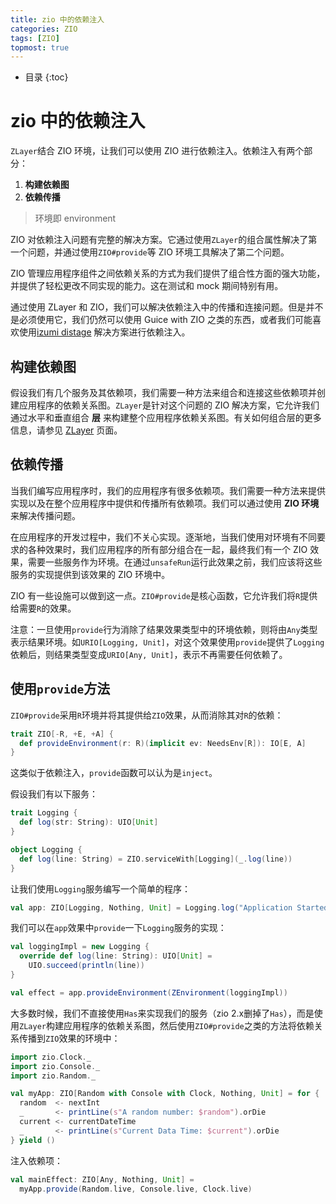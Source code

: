 ```yaml
---
title: zio 中的依赖注入
categories: ZIO
tags: [ZIO]
topmost: true
---
```



* 目录
{:toc}

# zio 中的依赖注入

`ZLayer`结合 ZIO 环境，让我们可以使用 ZIO 进行依赖注入。依赖注入有两个部分：

1. **构建依赖图**
2. **依赖传播**

> 环境即 environment

ZIO 对依赖注入问题有完整的解决方案。它通过使用`ZLayer`的组合属性解决了第一个问题，并通过使用`ZIO#provide`等 ZIO 环境工具解决了第二个问题。

ZIO 管理应用程序组件之间依赖关系的方式为我们提供了组合性方面的强大功能，并提供了轻松更改不同实现的能力。这在测试和 mock 期间特别有用。

通过使用 ZLayer 和 ZIO，我们可以解决依赖注入中的传播和连接问题。但是并不是必须使用它，我们仍然可以使用 Guice with ZIO 之类的东西，或者我们可能喜欢使用[izumi distage](https://izumi.7mind.io/distage/index.html) 解决方案进行依赖注入。

## 构建依赖图

假设我们有几个服务及其依赖项，我们需要一种方法来组合和连接这些依赖项并创建应用程序的依赖关系图。`ZLayer`是针对这个问题的 ZIO 解决方案，它允许我们通过水平和垂直组合 **层** 来构建整个应用程序依赖关系图。有关如何组合层的更多信息，请参见 [ZLayer](https://zio.dev/next/datatypes/contextual/zlayer) 页面。

## 依赖传播

当我们编写应用程序时，我们的应用程序有很多依赖项。我们需要一种方法来提供实现以及在整个应用程序中提供和传播所有依赖项。我们可以通过使用 **ZIO 环境** 来解决传播问题。

在应用程序的开发过程中，我们不关心实现。逐渐地，当我们使用对环境有不同要求的各种效果时，我们应用程序的所有部分组合在一起，最终我们有一个 ZIO 效果，需要一些服务作为环境。在通过`unsafeRun`运行此效果之前，我们应该将这些服务的实现提供到该效果的 ZIO 环境中。

ZIO 有一些设施可以做到这一点。`ZIO#provide`是核心函数，它允许我们将`R`提供给需要`R`的效果。

注意：一旦使用`provide`行为消除了结果效果类型中的环境依赖，则将由`Any`类型表示结果环境。如`URIO[Logging, Unit]`，对这个效果使用`provide`提供了`Logging`依赖后，则结果类型变成`URIO[Any, Unit]`，表示不再需要任何依赖了。

## 使用`provide`方法

`ZIO#provide`采用`R`环境并将其提供给`ZIO`效果，从而消除其对`R`的依赖：

```scala
trait ZIO[-R, +E, +A] {
  def provideEnvironment(r: R)(implicit ev: NeedsEnv[R]): IO[E, A]
}
```

这类似于依赖注入，`provide`函数可以认为是`inject`。

假设我们有以下服务：

```scala
trait Logging {
  def log(str: String): UIO[Unit]
}

object Logging {
  def log(line: String) = ZIO.serviceWith[Logging](_.log(line))
}
```

让我们使用`Logging`服务编写一个简单的程序：

```scala
val app: ZIO[Logging, Nothing, Unit] = Logging.log("Application Started!")
```

我们可以在`app`效果中`provide`一下`Logging`服务的实现：

```scala
val loggingImpl = new Logging {
  override def log(line: String): UIO[Unit] =
    UIO.succeed(println(line))
}

val effect = app.provideEnvironment(ZEnvironment(loggingImpl))
```

大多数时候，我们不直接使用`Has`来实现我们的服务（zio 2.x删掉了`Has`），而是使用`ZLayer`构建应用程序的依赖关系图，然后使用`ZIO#provide`之类的方法将依赖关系传播到`ZIO`效果的环境中：

```scala
import zio.Clock._
import zio.Console._
import zio.Random._

val myApp: ZIO[Random with Console with Clock, Nothing, Unit] = for {
  random  <- nextInt
  _       <- printLine(s"A random number: $random").orDie
  current <- currentDateTime
  _       <- printLine(s"Current Data Time: $current").orDie
} yield ()
```

注入依赖项：

```scala
val mainEffect: ZIO[Any, Nothing, Unit] =
  myApp.provide(Random.live, Console.live, Clock.live)
```